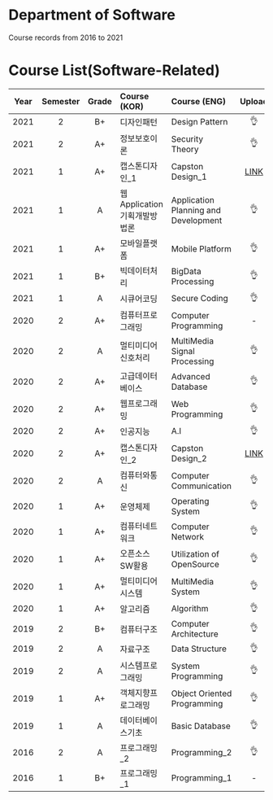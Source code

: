 # Department of Software
Course records from 2016 to 2021

# Course List(Software-Related)

 Year |  Semester | Grade | Course (KOR) | Course (ENG) | Upload
 :---: | :---: | :---: | :--- | :--- | :---:
2021 | 2 | B+ | 디자인패턴 | Design Pattern | 👌
2021 | 2 | A+ | 정보보호이론 | Security Theory | 👌
2021 | 1 | A+ | 캡스톤디자인_1 | Capston Design_1 | [LINK](https://github.com/ukunV/kiwi)
2021 | 1 | A | 웹Application기획개발방법론 | Application Planning and Development | 👌
2021 | 1 | A+ | 모바일플랫폼 | Mobile Platform | 👌
2021 | 1 | B+ | 빅데이터처리 | BigData Processing | 👌
2021 | 1 | A | 시큐어코딩 | Secure Coding | 👌
2020 | 2 | A+ | 컴퓨터프로그래밍 | Computer Programming | -
2020 | 2 | A | 멀티미디어신호처리 | MultiMedia Signal Processing | 👌
2020 | 2 | A+ | 고급데이터베이스 | Advanced Database | 👌
2020 | 2 | A+ | 웹프로그래밍 | Web Programming | 👌
2020 | 2 | A+ | 인공지능 | A.I | 👌
2020 | 2 | A+ | 캡스톤디자인_2 | Capston Design_2 | [LINK](https://github.com/ukunV/homes)
2020 | 2 | A | 컴퓨터와통신 | Computer Communication | 👌
2020 | 1 | A+ | 운영체제 | Operating System | 👌
2020 | 1 | A+ | 컴퓨터네트워크 | Computer Network | 👌
2020 | 1 | A+ | 오픈소스SW활용 | Utilization of OpenSource | 👌
2020 | 1 | A+ | 멀티미디어시스템 | MultiMedia System | 👌
2020 | 1 | A+ | 알고리즘 | Algorithm | 👌
2019 | 2 | B+ | 컴퓨터구조 | Computer Architecture | 👌
2019 | 2 | A | 자료구조 | Data Structure | 👌
2019 | 2 | A | 시스템프로그래밍 | System Programming | 👌
2019 | 1 | A+ | 객체지향프로그래밍 | Object Oriented Programming | 👌
2019 | 1 | A | 데이터베이스기초 | Basic Database | 👌
2016 | 2 | A | 프로그래밍_2 | Programming_2 | 👌
2016 | 1 | B+ | 프로그래밍_1 | Programming_1 | -